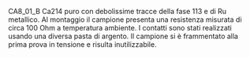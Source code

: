 CA8_01_B
Ca214 puro con debolissime tracce della fase 113 e di Ru metallico. Al montaggio il campione presenta una resistenza misurata di circa 100 Ohm a temperatura ambiente. I contatti sono stati realizzati usando una diversa pasta di argento. 
Il campione si è frammentato alla prima prova in tensione e risulta inutilizzabile.
